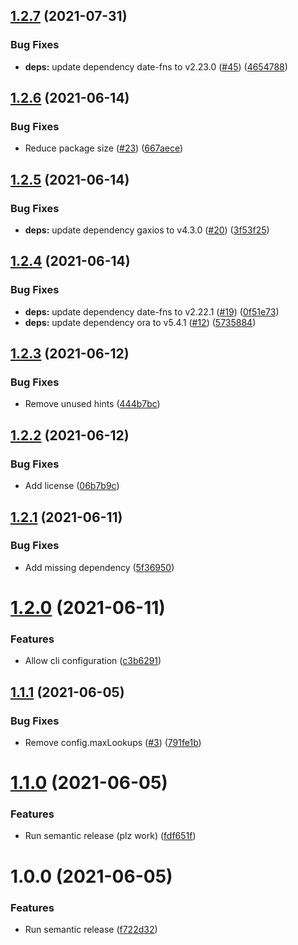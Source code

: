 ## [1.2.7](https://github.com/lachiejames/code-review-leaderboard/compare/v1.2.6...v1.2.7) (2021-07-31)


### Bug Fixes

* **deps:** update dependency date-fns to v2.23.0 ([#45](https://github.com/lachiejames/code-review-leaderboard/issues/45)) ([4654788](https://github.com/lachiejames/code-review-leaderboard/commit/465478883ee5ce584fd77caae75b8555f427b309))

## [1.2.6](https://github.com/lachiejames/code-review-leaderboard/compare/v1.2.5...v1.2.6) (2021-06-14)


### Bug Fixes

* Reduce package size ([#23](https://github.com/lachiejames/code-review-leaderboard/issues/23)) ([667aece](https://github.com/lachiejames/code-review-leaderboard/commit/667aece2c0618718176640b07a2d2a5bf27e8260))

## [1.2.5](https://github.com/lachiejames/code-review-leaderboard/compare/v1.2.4...v1.2.5) (2021-06-14)


### Bug Fixes

* **deps:** update dependency gaxios to v4.3.0 ([#20](https://github.com/lachiejames/code-review-leaderboard/issues/20)) ([3f53f25](https://github.com/lachiejames/code-review-leaderboard/commit/3f53f25fe72a02e2f95ac6b2cffb8ec06143ec77))

## [1.2.4](https://github.com/lachiejames/code-review-leaderboard/compare/v1.2.3...v1.2.4) (2021-06-14)


### Bug Fixes

* **deps:** update dependency date-fns to v2.22.1 ([#19](https://github.com/lachiejames/code-review-leaderboard/issues/19)) ([0f51e73](https://github.com/lachiejames/code-review-leaderboard/commit/0f51e739d99c83cf41ce5d07adb6fd7efc8f9956))
* **deps:** update dependency ora to v5.4.1 ([#12](https://github.com/lachiejames/code-review-leaderboard/issues/12)) ([5735884](https://github.com/lachiejames/code-review-leaderboard/commit/5735884f6e244eaeb9c916484a1d9db4f82a7af6))

## [1.2.3](https://github.com/lachiejames/code-review-leaderboard/compare/v1.2.2...v1.2.3) (2021-06-12)


### Bug Fixes

* Remove unused hints ([444b7bc](https://github.com/lachiejames/code-review-leaderboard/commit/444b7bccd379969efdada54b5efa7597bed726b1))

## [1.2.2](https://github.com/lachiejames/code-review-leaderboard/compare/v1.2.1...v1.2.2) (2021-06-12)


### Bug Fixes

* Add license ([06b7b9c](https://github.com/lachiejames/code-review-leaderboard/commit/06b7b9cd993dded863526049f90571ce33e11173))

## [1.2.1](https://github.com/lachiejames/code-review-leaderboard/compare/v1.2.0...v1.2.1) (2021-06-11)


### Bug Fixes

* Add missing dependency ([5f36950](https://github.com/lachiejames/code-review-leaderboard/commit/5f36950e225013c5c6097fa3a7e0c12567bc13e4))

# [1.2.0](https://github.com/lachiejames/code-review-leaderboard/compare/v1.1.1...v1.2.0) (2021-06-11)


### Features

* Allow cli configuration ([c3b6291](https://github.com/lachiejames/code-review-leaderboard/commit/c3b6291f64eee33c83abd16702737882f893ce8e))

## [1.1.1](https://github.com/lachiejames/code-review-leaderboard/compare/v1.1.0...v1.1.1) (2021-06-05)


### Bug Fixes

* Remove config.maxLookups ([#3](https://github.com/lachiejames/code-review-leaderboard/issues/3)) ([791fe1b](https://github.com/lachiejames/code-review-leaderboard/commit/791fe1bacb7256908cf80eb4eb9c06e5d7b044ac))

# [1.1.0](https://github.com/lachiejames/code-review-leaderboard/compare/v1.0.0...v1.1.0) (2021-06-05)


### Features

* Run semantic release (plz work) ([fdf651f](https://github.com/lachiejames/code-review-leaderboard/commit/fdf651f0543184d59478a2aa8410a66f684b02b6))

# 1.0.0 (2021-06-05)


### Features

* Run semantic release ([f722d32](https://github.com/lachiejames/code-review-leaderboard/commit/f722d3269853f24338deb8fb997aec350acbc738))
